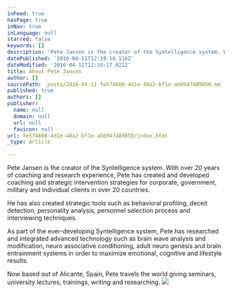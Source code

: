 ```yaml
---
inFeed: true
hasPage: true
inNav: true
inLanguage: null
starred: false
keywords: []
description: 'Pete Jansen is the creator of the Syntelligence system. With over 20 years of coaching and research experience, Pete has created and developed coaching and strategic intervention strategies for corporate, government, military and individual clients in over 20 countries.'
datePublished: '2016-04-11T12:19:18.116Z'
dateModified: '2016-04-11T12:19:17.021Z'
title: About Pete Jansen
author: []
sourcePath: _posts/2016-04-11-fe574608-4d1e-48a2-bf1e-a66947489850.md
published: true
authors: []
publisher:
  name: null
  domain: null
  url: null
  favicon: null
url: fe574608-4d1e-48a2-bf1e-a66947489850/index.html
_type: Article

---
```

Pete Jansen is the creator of the Syntelligence system. With over 20 years of coaching and research experience, Pete has created and developed coaching and strategic intervention strategies for corporate, government, military and individual clients in over 20 countries.

He has also created strategic tools such as behavioral profiling, deceit detection, personality analysis, personnel selection process and interviewing techniques.

As part of the ever-developing Syntelligence system, Pete has researched and integrated advanced technology such as brain wave analysis and modification, neuro associative conditioning, adult neuro genesis and brain entrainment systems in order to maximize emotional, cognitive and lifestyle results.

Now based out of Alicante, Spain, Pete travels the world giving seminars, university lectures, trainings, writing and researching.
![](https://the-grid-user-content.s3-us-west-2.amazonaws.com/3069f3d0-8afc-4709-bf85-e0f4027885ad.jpg)